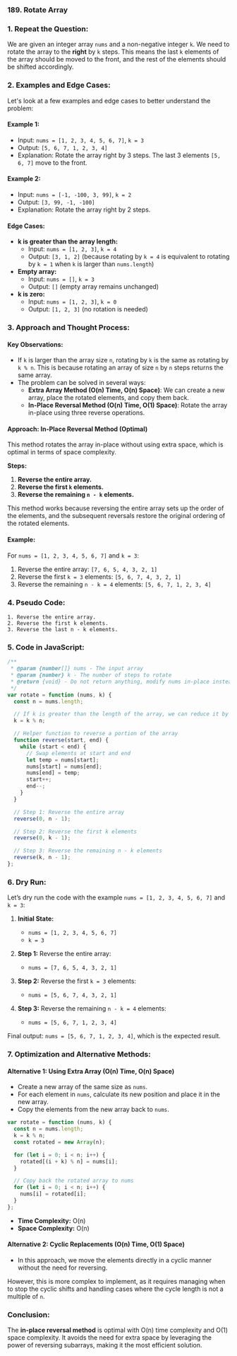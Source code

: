 ### 189. Rotate Array

### 1. Repeat the Question:

We are given an integer array `nums` and a non-negative integer `k`. We need to rotate the array to the **right** by `k` steps. This means the last `k` elements of the array should be moved to the front, and the rest of the elements should be shifted accordingly.

### 2. Examples and Edge Cases:

Let's look at a few examples and edge cases to better understand the problem:

#### Example 1:

- Input: `nums = [1, 2, 3, 4, 5, 6, 7]`, `k = 3`
- Output: `[5, 6, 7, 1, 2, 3, 4]`
- Explanation: Rotate the array right by 3 steps. The last 3 elements `[5, 6, 7]` move to the front.

#### Example 2:

- Input: `nums = [-1, -100, 3, 99]`, `k = 2`
- Output: `[3, 99, -1, -100]`
- Explanation: Rotate the array right by 2 steps.

#### Edge Cases:

- **k is greater than the array length:**
  - Input: `nums = [1, 2, 3]`, `k = 4`
  - Output: `[3, 1, 2]` (because rotating by `k = 4` is equivalent to rotating by `k = 1` when `k` is larger than `nums.length`)
- **Empty array:**
  - Input: `nums = []`, `k = 3`
  - Output: `[]` (empty array remains unchanged)
- **k is zero:**
  - Input: `nums = [1, 2, 3]`, `k = 0`
  - Output: `[1, 2, 3]` (no rotation is needed)

### 3. Approach and Thought Process:

#### Key Observations:

- If `k` is larger than the array size `n`, rotating by `k` is the same as rotating by `k % n`. This is because rotating an array of size `n` by `n` steps returns the same array.
- The problem can be solved in several ways:
  - **Extra Array Method (O(n) Time, O(n) Space)**: We can create a new array, place the rotated elements, and copy them back.
  - **In-Place Reversal Method (O(n) Time, O(1) Space)**: Rotate the array in-place using three reverse operations.

#### **Approach: In-Place Reversal Method (Optimal)**

This method rotates the array in-place without using extra space, which is optimal in terms of space complexity.

**Steps:**

1. **Reverse the entire array.**
2. **Reverse the first `k` elements.**
3. **Reverse the remaining `n - k` elements.**

This method works because reversing the entire array sets up the order of the elements, and the subsequent reversals restore the original ordering of the rotated elements.

#### Example:

For `nums = [1, 2, 3, 4, 5, 6, 7]` and `k = 3`:

1. Reverse the entire array: `[7, 6, 5, 4, 3, 2, 1]`
2. Reverse the first `k = 3` elements: `[5, 6, 7, 4, 3, 2, 1]`
3. Reverse the remaining `n - k = 4` elements: `[5, 6, 7, 1, 2, 3, 4]`

### 4. Pseudo Code:

```text
1. Reverse the entire array.
2. Reverse the first k elements.
3. Reverse the last n - k elements.
```

### 5. Code in JavaScript:

```javascript
/**
 * @param {number[]} nums - The input array
 * @param {number} k - The number of steps to rotate
 * @return {void} - Do not return anything, modify nums in-place instead.
 */
var rotate = function (nums, k) {
  const n = nums.length;

  // If k is greater than the length of the array, we can reduce it by modulo
  k = k % n;

  // Helper function to reverse a portion of the array
  function reverse(start, end) {
    while (start < end) {
      // Swap elements at start and end
      let temp = nums[start];
      nums[start] = nums[end];
      nums[end] = temp;
      start++;
      end--;
    }
  }

  // Step 1: Reverse the entire array
  reverse(0, n - 1);

  // Step 2: Reverse the first k elements
  reverse(0, k - 1);

  // Step 3: Reverse the remaining n - k elements
  reverse(k, n - 1);
};
```

### 6. Dry Run:

Let’s dry run the code with the example `nums = [1, 2, 3, 4, 5, 6, 7]` and `k = 3`:

1. **Initial State:**
   - `nums = [1, 2, 3, 4, 5, 6, 7]`
   - `k = 3`
2. **Step 1:** Reverse the entire array:

   - `nums = [7, 6, 5, 4, 3, 2, 1]`

3. **Step 2:** Reverse the first `k = 3` elements:

   - `nums = [5, 6, 7, 4, 3, 2, 1]`

4. **Step 3:** Reverse the remaining `n - k = 4` elements:
   - `nums = [5, 6, 7, 1, 2, 3, 4]`

Final output: `nums = [5, 6, 7, 1, 2, 3, 4]`, which is the expected result.

### 7. Optimization and Alternative Methods:

#### **Alternative 1: Using Extra Array (O(n) Time, O(n) Space)**

- Create a new array of the same size as `nums`.
- For each element in `nums`, calculate its new position and place it in the new array.
- Copy the elements from the new array back to `nums`.

```javascript
var rotate = function (nums, k) {
  const n = nums.length;
  k = k % n;
  const rotated = new Array(n);

  for (let i = 0; i < n; i++) {
    rotated[(i + k) % n] = nums[i];
  }

  // Copy back the rotated array to nums
  for (let i = 0; i < n; i++) {
    nums[i] = rotated[i];
  }
};
```

- **Time Complexity:** O(n)
- **Space Complexity:** O(n)

#### **Alternative 2: Cyclic Replacements (O(n) Time, O(1) Space)**

- In this approach, we move the elements directly in a cyclic manner without the need for reversing.

However, this is more complex to implement, as it requires managing when to stop the cyclic shifts and handling cases where the cycle length is not a multiple of `n`.

### Conclusion:

The **in-place reversal method** is optimal with O(n) time complexity and O(1) space complexity. It avoids the need for extra space by leveraging the power of reversing subarrays, making it the most efficient solution.
